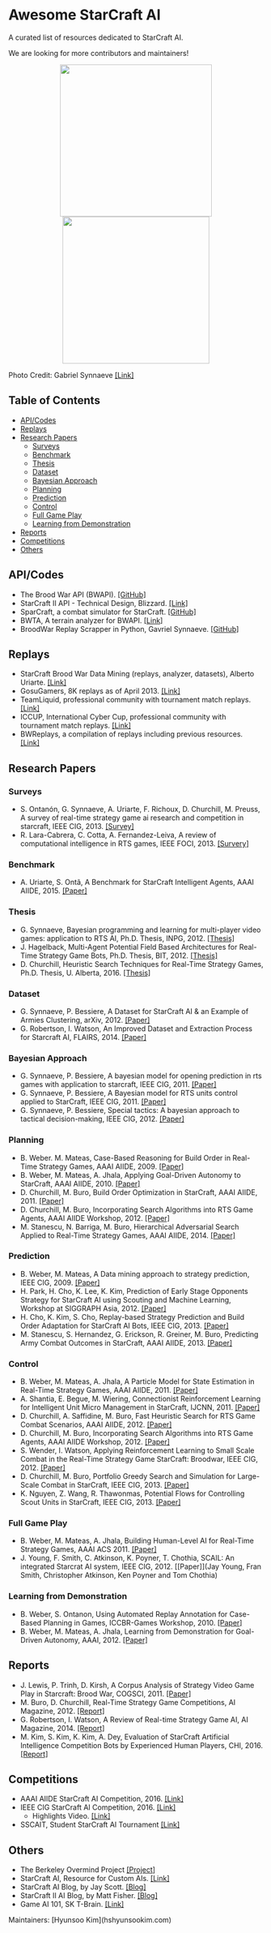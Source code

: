 # Awesome StarCraft AI

A curated list of resources dedicated to StarCraft AI.

We are looking for more contributors and maintainers!

<div style="text-align:center">
<figure>
<img src="https://scontent.xx.fbcdn.net/v/t1.0-9/14355782_302910503413104_6891631993634370892_n.png?oh=82719817ad42487509778b34c4792305&oe=588F26CB" height="300">
<img src="https://scontent.xx.fbcdn.net/v/t1.0-9/14322406_302910520079769_1227698224819854403_n.jpg?oh=76a56a6f5b124d03dc13c2e5728616d2&oe=58CA891C" title="" height="290">
</figure>
</div>

Photo Credit: Gabriel Synnaeve [[Link]](http://emotion.inrialpes.fr/people/synnaeve/phdthesis/phdthesis.html)
<br>


## Table of Contents
 - [API/Codes](#apicodes)
 - [Replays](#replays)
 - [Research Papers](#research-papers)
   - [Surveys](#surveys)
   - [Benchmark](#benchmark)
   - [Thesis](#thesis)
   - [Dataset](#dataset)
   - [Bayesian Approach](#bayesian-approach)
   - [Planning](#planning)
   - [Prediction](#prediction)
   - [Control](#control)
   - [Full Game Play](#full-game-play)
   - [Learning from Demonstration](#learning-from-demonstration)
 - [Reports](#reports)
 - [Competitions](#competitions)
 - [Others](#others)

## API/Codes
- The Brood War API (BWAPI). [[GitHub]](https://github.com/bwapi/bwapi)
- StarCraft II API - Technical Design, Blizzard. [[Link]](http://us.battle.net/forums/en/sc2/topic/20751114921)
- SparCraft, a combat simulator for StarCraft. [[GitHub]](https://github.com/davechurchill/ualbertabot)
- BWTA, A terrain analyzer for BWAPI. [[Link]](https://code.google.com/archive/p/bwta/)
- BroodWar Replay Scrapper in Python, Gavriel Synnaeve. [[GitHub]](https://github.com/syhw/Broodwar_replays_scrappers)

## Replays
- StarCraft Brood War Data Mining (replays, analyzer, datasets), Alberto Uriarte. [[Link]](http://nova.wolfwork.com/dataMining.html)
- GosuGamers, 8K replays as of April 2013. [[Link]](http://www.gosugamers.net/starcraft/replays-archive)
- TeamLiquid, professional community with tournament match replays. [[Link]](http://www.teamliquid.net/replay/index.php)
- ICCUP, International Cyber Cup, professional community with tournament match replays. [[Link]](http://iccup.com/en/starcraft/replays.html)
- BWReplays, a compilation of replays including previous resources. [[Link]](http://bwreplays.com/)

## Research Papers
### Surveys
- S. Ontanón, G. Synnaeve, A. Uriarte, F. Richoux, D. Churchill, M. Preuss, A survey of real-time strategy game ai research and competition in starcraft, IEEE CIG, 2013. [[Survey]](https://hal.inria.fr/file/index/docid/871001/filename/survey.pdf)
- R. Lara-Cabrera, C. Cotta, A. Fernandez-Leiva, A review of computational intelligence in RTS games, IEEE FOCI, 2013. [[Survery]](http://www.lcc.uma.es/~ccottap/papers/lara13review.pdf)

### Benchmark
- A. Uriarte, S. Ontã, A Benchmark for StarCraft Intelligent Agents, AAAI AIIDE, 2015. [[Paper]](https://pdfs.semanticscholar.org/bbe4/2896225a4202754a95cca76252313413a342.pdf)

### Thesis
- G. Synnaeve, Bayesian programming and learning for multi-player video games: application to RTS AI, Ph.D. Thesis, INPG, 2012. [[Thesis]](https://tel.archives-ouvertes.fr/tel-00780635/document)
- J. Hagelback, Multi-Agent Potential Field Based Architectures for Real-Time Strategy Game Bots, Ph.D. Thesis, BIT, 2012. [[Thesis]](http://www.bth.se/tek/jhg.nsf/bilagor/jhg_phd_thesis_cr_pdf/$file/jhg.phd.thesis.cr.pdf)
- D. Churchill, Heuristic Search Techniques for Real-Time Strategy Games, Ph.D. Thesis, U. Alberta, 2016. [[Thesis]](http://www.cs.mun.ca/~dchurchill/pdf/DavidChurchill_phd_thesis.pdf)

### Dataset
- G. Synnaeve, P. Bessiere, A Dataset for StarCraft AI & an Example of Armies Clustering, arXiv, 2012. [[Paper]](https://arxiv.org/pdf/1211.4552.pdf)
- G. Robertson, I. Watson, An Improved Dataset and Extraction Process for Starcraft AI, FLAIRS, 2014. [[Paper]](https://pdfs.semanticscholar.org/1bb9/3ae33a6367ef12c9a4b7a025710495167046.pdf)

### Bayesian Approach
- G. Synnaeve, P. Bessiere, A bayesian model for opening prediction in rts games with application to starcraft, IEEE CIG, 2011. [[Paper]](https://hal.archives-ouvertes.fr/hal-00607277/file/OpeningPrediction.pdf)
- G. Synnaeve, P. Bessiere, A Bayesian model for RTS units control applied to StarCraft, IEEE CIG, 2011. [[Paper]](https://hal.archives-ouvertes.fr/file/index/docid/607281/filename/BayesianUnit.pdf)
- G. Synnaeve, P. Bessiere, Special tactics: A bayesian approach to tactical decision-making, IEEE CIG, 2012. [[Paper]](https://hal.archives-ouvertes.fr/hal-00752841/file/SpecialTactics.pdf)

### Planning
- B. Weber. M. Mateas, Case-Based Reasoning for Build Order in Real-Time Strategy Games, AAAI AIIDE, 2009. [[Paper]](https://games.soe.ucsc.edu/sites/default/files/bweber_aiide_09.pdf)
- B. Weber, M. Mateas, A. Jhala, Applying Goal-Driven Autonomy to StarCraft, AAAI AIIDE, 2010. [[Paper]](http://alumni.soe.ucsc.edu/~bweber/pubs/gda_aiide2010.pdf)
- D. Churchill, M. Buro, Build Order Optimization in StarCraft, AAAI AIIDE, 2011. [[Paper]](https://pdfs.semanticscholar.org/dfd9/1e739bd979c08485a75fd11c501a6ec05118.pdf)
- D. Churchill, M. Buro, Incorporating Search Algorithms into RTS Game Agents, AAAI AIIDE Workshop, 2012. [[Paper]](http://musicweb.ucsd.edu/~sdubnov/Mu270d/AIIDE12/03/WS12-15-005.pdf)
- M. Stanescu, N. Barriga, M. Buro, Hierarchical Adversarial Search Applied to Real-Time Strategy Games, AAAI AIIDE, 2014. [[Paper]](https://pdfs.semanticscholar.org/1ea1/20c8ad129f4984a4bee95096efa4115e8f62.pdf)

### Prediction
- B. Weber, M. Mateas, A Data mining approach to strategy prediction, IEEE CIG, 2009. [[Paper]](http://alumni.soe.ucsc.edu/~bweber/pubs/cig_2009.pdf)
- H. Park, H. Cho, K. Lee, K. Kim, Prediction of Early Stage Opponents Strategy for StarCraft AI using Scouting and Machine Learning, Workshop at SIGGRAPH Asia, 2012. [[Paper]](https://pdfs.semanticscholar.org/0805/94e9ae896d1b1df508575e8dc8546c26e938.pdf)
- H. Cho, K. Kim, S. Cho, Replay-based Strategy Prediction and Build Order Adaptation for StarCraft AI Bots, IEEE CIG, 2013. [[Paper]](http://cilab.sejong.ac.kr/home/lib/exe/fetch.php?media=public:paper:cig_2013.pdf)
- M. Stanescu, S. Hernandez, G. Erickson, R. Greiner, M. Buro, Predicting Army Combat Outcomes in StarCraft, AAAI AIIDE, 2013. [[Paper]](http://citeseerx.ist.psu.edu/viewdoc/download?doi=10.1.1.696.7272&rep=rep1&type=pdf)

### Control
- B. Weber, M. Mateas, A. Jhala, A Particle Model for State Estimation in Real-Time Strategy Games, AAAI AIIDE, 2011. [[Paper]](http://alumni.soe.ucsc.edu/~bweber/pubs/weber_aiide11.pdf)
- A. Shantia, E. Begue, M. Wiering, Connectionist Reinforcement Learning for Intelligent Unit Micro Management in StarCraft, IJCNN, 2011. [[Paper]](http://www.ai.rug.nl/~mwiering/GROUP/ARTICLES/StarCraft.pdf)
- D. Churchill, A. Saffidine, M. Buro, Fast Heuristic Search for RTS Game Combat Scenarios, AAAI AIIDE, 2012. [[Paper]](http://musicweb.ucsd.edu/~sdubnov/Mu270d/AIIDE12/01/AIIDE12-027.pdf)
- D. Churchill, M. Buro, Incorporating Search Algorithms into RTS Game Agents, AAAI AIIDE Workshop, 2012. [[Paper]](http://musicweb.ucsd.edu/~sdubnov/Mu270d/AIIDE12/03/WS12-15-005.pdf)
- S. Wender, I. Watson, Applying Reinforcement Learning to Small Scale Combat in the Real-Time Strategy Game StarCraft: Broodwar, IEEE CIG, 2012. [[Paper]](https://pdfs.semanticscholar.org/1308/c8326203caec91a7c44ffd1dfe86dd227c7f.pdf)
- D. Churchill, M. Buro, Portfolio Greedy Search and Simulation for Large-Scale Combat in StarCraft, IEEE CIG, 2013. [[Paper]](https://pdfs.semanticscholar.org/9fcc/5d4c04db820a7ca5197285cded68fed29f65.pdf)
- K. Nguyen, Z. Wang, R. Thawonmas, Potential Flows for Controlling Scout Units in StarCraft, IEEE CIG, 2013. [[Paper]](http://eldar.mathstat.uoguelph.ca/dashlock/CIG2013/papers/paper_87.pdf)

### Full Game Play
- B. Weber, M. Mateas, A. Jhala, Building Human-Level AI for Real-Time Strategy Games, AAAI ACS 2011. [[Paper]](https://games.soe.ucsc.edu/sites/default/files/weber-acs2011.pdf)
- J. Young, F. Smith, C. Atkinson, K. Poyner, T. Chothia, SCAIL: An integrated Starcrat AI system, IEEE CIG, 2012. [[Paper]](Jay Young, Fran Smith, Christopher Atkinson, Ken Poyner and Tom Chothia)

### Learning from Demonstration
- B. Weber, S. Ontanon, Using Automated Replay Annotation for Case-Based Planning in Games, ICCBR-Games Workshop, 2010. [[Paper]](https://games.soe.ucsc.edu/sites/default/files/iccbr-cg.pdf)
- B. Weber, M. Mateas, A. Jhala, Learning from Demonstration for Goal-Driven Autonomy, AAAI, 2012. [[Paper]](http://alumni.soe.ucsc.edu/~bweber/pubs/Weber-AAAI-2012.pdf)


## Reports
- J. Lewis, P. Trinh, D. Kirsh, A Corpus Analysis of Strategy Video Game Play in Starcraft: Brood War, COGSCI, 2011. [[Paper]](http://mindmodeling.org/cogsci2011/papers/0138/paper0138.pdf)
- M. Buro, D. Churchill, Real-Time Strategy Game Competitions, AI Magazine, 2012. [[Report]](https://pdfs.semanticscholar.org/9acf/46f89bc944dea9fd44ffb2722aef2b34688a.pdf)
- G. Robertson, I. Watson, A Review of Real-time Strategy Game AI, AI Magazine, 2014. [[Report]](http://www.aaai.org/ojs/index.php/aimagazine/article/view/2478/2457)
- M. Kim, S. Kim, K. Kim, A. Dey, Evaluation of StarCraft Artificial Intelligence Competition Bots by Experienced Human Players, CHI, 2016. [[Report]](http://www.cs.cmu.edu/~sjunikim/publications/CHI2016_LBW_Starcraft.pdf)


## Competitions
- AAAI AIIDE StarCraft AI Competition, 2016. [[Link]](http://www.cs.mun.ca/~dchurchill/starcraftaicomp/)
- IEEE CIG StarCraft AI Competition, 2016. [[Link]](https://sites.google.com/site/starcraftaic/)
   - Highlights Video. [[Link]](https://www.facebook.com/cjdahrl/videos/1155031857896481/)
- SSCAIT, Student StarCraft AI Tournament [[Link]](http://sscaitournament.com/)


## Others
- The Berkeley Overmind Project [[Project]](http://overmind.cs.berkeley.edu/)
- StarCraft AI, Resource for Custom AIs. [[Link]](http://www.starcraftai.com/wiki/Main_Page)
- StarCraft AI Blog, by Jay Scott. [[Blog]](http://satirist.org/ai/starcraft/blog/)
- StarCraft II AI Blog, by Matt Fisher. [[Blog]](https://graphics.stanford.edu/~mdfisher/GameAIs.html)
- Game AI 101, SK T-Brain. [[Link]](https://www.facebook.com/SKTBrain/photos/pcb.316808125356675/316807855356702/?type=3&theater)


<div class="align-center">Maintainers: [Hyunsoo Kim](hshyunsookim.com)</div>
